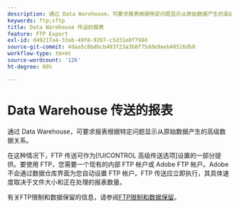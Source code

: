 ```yaml
---
description: 通过 Data Warehouse，可要求报表根据特定问题显示从原始数据产生的高级数据关系。
keywords: ftp;sftp
title: Data Warehouse 传送的报表
feature: FTP Export
exl-id: d49217a4-33ab-49f8-9207-c5d31e8f798d
source-git-commit: 4daa5c8bdbcb483f23a3b8f75dde9eeb48516db8
workflow-type: tm+mt
source-wordcount: '126'
ht-degree: 88%

---
```


# Data Warehouse 传送的报表

通过 Data Warehouse，可要求报表根据特定问题显示从原始数据产生的高级数据关系。

在这种情况下，FTP 传送可作为[!UICONTROL 高级传送选项]设置的一部分提供。要使用 FTP，您需要一个现有的内部 FTP 帐户或 Adobe FTP 帐户。Adobe 不会通过数据仓库界面为您自动设置 FTP 帐户。FTP 传送应立即执行，其具体速度取决于文件大小和正在处理的报表数量。

有关FTP限制和数据保留的信息，请参阅[FTP限制和数据保留](/help/export/ftp-and-sftp/ftp-limits.md)。
